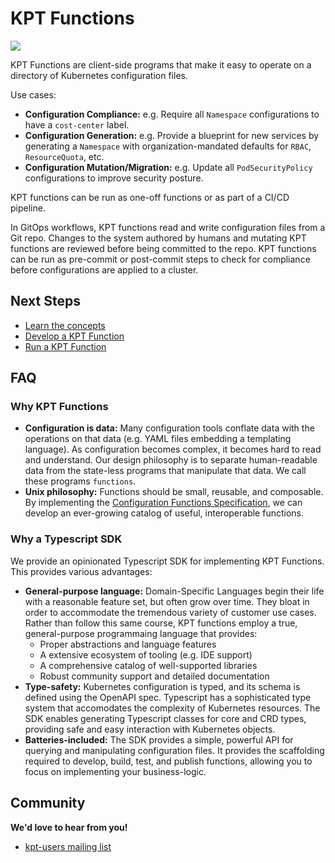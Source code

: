 # KPT Functions

![][ci-badge]

KPT Functions are client-side programs that make it easy to operate on a directory of Kubernetes configuration files.

Use cases:

- **Configuration Compliance:** e.g. Require all `Namespace` configurations to have a `cost-center` label.
- **Configuration Generation:** e.g. Provide a blueprint for new services by generating a `Namespace` with organization-mandated defaults for `RBAC`, `ResourceQuota`, etc.
- **Configuration Mutation/Migration:** e.g. Update all `PodSecurityPolicy` configurations to improve
security posture.

KPT functions can be run as one-off functions or as part of a CI/CD pipeline.

In GitOps workflows, KPT functions read and write configuration files from a Git repo. Changes
to the system authored by humans and mutating KPT functions are reviewed before being committed to the repo. KPT functions
can be run as pre-commit or post-commit steps to check for compliance before configurations are
applied to a cluster.

## Next Steps

- [Learn the concepts](docs/concepts.md)
- [Develop a KPT Function](docs/develop.md)
- [Run a KPT Function](docs/run.md)

## FAQ

### Why KPT Functions

- **Configuration is data:** Many configuration tools conflate data with the operations on that
  data (e.g. YAML files embedding a templating language).
  As configuration becomes complex, it becomes hard to read and understand.
  Our design philosophy is to separate human-readable data from the state-less programs that
  manipulate that data. We call these programs `functions`.
- **Unix philosophy:** Functions should be small, reusable, and composable.
  By implementing the [Configuration Functions Specification][spec],
  we can develop an ever-growing catalog of useful, interoperable functions.

### Why a Typescript SDK

We provide an opinionated Typescript SDK for implementing KPT Functions. This provides various
advantages:

- **General-purpose language:** Domain-Specific Languages begin their life with a reasonable
  feature set, but often grow over time. They bloat in order to accommodate the tremendous variety
  of customer use cases. Rather than follow this same course, KPT functions employ a true,
  general-purpose programmaing language that provides:
  - Proper abstractions and language features
  - A extensive ecosystem of tooling (e.g. IDE support)
  - A comprehensive catalog of well-supported libraries
  - Robust community support and detailed documentation
- **Type-safety:** Kubernetes configuration is typed, and its schema is defined using the OpenAPI spec.
  Typescript has a sophisticated type system that accomodates the complexity of Kubernetes resources.
  The SDK enables generating Typescript classes for core and CRD types, providing safe and easy
  interaction with Kubernetes objects.
- **Batteries-included:** The SDK provides a simple, powerful API for querying and manipulating configuration
  files. It provides the scaffolding required to develop, build, test, and publish functions,
  allowing you to focus on implementing your business-logic.

## Community

**We'd love to hear from you!**

- [kpt-users mailing list][kpt-users]

[ci-badge]: https://github.com/GoogleContainerTools/kpt-functions-sdk/workflows/CI/badge.svg
[spec]: https://github.com/kubernetes-sigs/kustomize/blob/master/cmd/config/docs/api-conventions/functions-spec.md
[kpt-users]: https://groups.google.com/forum/#!forum/kpt-users
